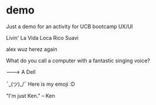 # demo

Just a demo for an activity for UCB bootcamp UX/UI

Livin' La Vida Loca Rico Suavi

alex wuz herez again

What do you call a computer with a fantastic singing voice?

---> A Dell 


¯\_(ツ)_/¯ Here is my emoji :D 

"I'm just Ken." – Ken

